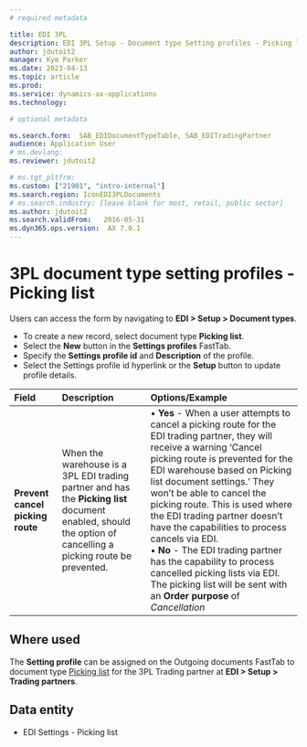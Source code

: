 ```yaml
---
# required metadata

title: EDI 3PL
description: EDI 3PL Setup - Document type Setting profiles - Picking list
author: jdutoit2
manager: Kym Parker
ms.date: 2023-04-13
ms.topic: article
ms.prod: 
ms.service: dynamics-ax-applications
ms.technology: 

# optional metadata

ms.search.form:  SAB_EDIDocumentTypeTable, SAB_EDITradingPartner
audience: Application User
# ms.devlang: 
ms.reviewer: jdutoit2

# ms.tgt_pltfrm: 
ms.custom: ["21901", "intro-internal"]
ms.search.region: IconEDI3PLDocuments
# ms.search.industry: [leave blank for most, retail, public sector]
ms.author: jdutoit2
ms.search.validFrom:   2016-05-31
ms.dyn365.ops.version:  AX 7.0.1
---
```


# 3PL document type setting profiles - Picking list

Users can access the form by navigating to **EDI > Setup > Document types**.

- To create a new record, select document type **Picking list**.
- Select the **New** button in the **Settings profiles** FastTab.
- Specify the **Settings profile id** and **Description** of the profile.
- Select the Settings profile id hyperlink or the **Setup** button to update profile details.

**Field**           |	**Description**	                          | **Options/Example**
:-------            |:-------                                   |:----------
**Prevent cancel picking route**  |	When the warehouse is a 3PL EDI trading partner and has the **Picking list** document enabled, should the option of cancelling a picking route be prevented. 	| •	**Yes** - When a user attempts to cancel a picking route for the EDI trading partner, they will receive a warning ‘Cancel picking route is prevented for the EDI warehouse based on Picking list document settings.’ They won’t be able to cancel the picking route. This is used where the EDI trading partner doesn’t have the capabilities to process cancels via EDI. <br> •	**No** - The EDI trading partner has the capability to process cancelled picking lists via EDI. The picking list will be sent with an **Order purpose** of _Cancellation_

## Where used
The **Setting profile** can be assigned on the Outgoing documents FastTab to document type [Picking list](../../DOCUMENTS/Picking-list.md) for the 3PL Trading partner at **EDI > Setup > Trading partners**.

## Data entity
- EDI Settings - Picking list
